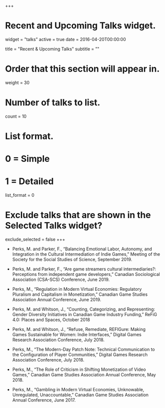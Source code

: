 +++
# Recent and Upcoming Talks widget.
widget = "talks"
active = true
date = 2016-04-20T00:00:00

title = "Recent & Upcoming Talks"
subtitle = ""

# Order that this section will appear in.
weight = 30

# Number of talks to list.
count = 10

# List format.
#   0 = Simple
#   1 = Detailed
list_format = 0

# Exclude talks that are shown in the Selected Talks widget?
exclude_selected = false
+++
* Perks, M. and Parker, F., “Balancing Emotional Labor, Autonomy, and Integration in the Cultural Intermediation of Indie Games,” Meeting of the Society for the Social Studies of Science, September 2019.

* Perks, M. and Parker, F., “Are game streamers cultural intermediaries?: Perceptions from independent game developers,” Canadian Sociological Association (CSA-SCS) Conference, June 2019.

* Perks, M., “Regulation in Modern Virtual Economies: Regulatory Pluralism and Capitalism in Monetization,” Canadian Game Studies Association Annual Conference, June 2019.

* Perks, M. and Whitson, J., “Counting, Categorizing, and Representing: Gender Diversity Initiatives in Canadian Game Industry Funding,” ReFiG 4.0: Places and Spaces, October 2018

* Perks, M. and Whitson, J., “Refuse, Remediate, REFIGure: Making Games Sustainable for Women: Indie Interfaces,” Digital Games Research Association Conference, July 2018.

* Perks, M., “The Modern-Day Patch Note: Technical Communication to the Configuration of Player Communities,” Digital Games Research Association Conference, July 2018.

* Perks, M., “The Role of Criticism in Shifting Monetization of Video Games,” Canadian Game Studies Association Annual Conference, May 2018.

* Perks, M., “Gambling in Modern Virtual Economies, Unknowable, Unregulated, Unaccountable,” Canadian Game Studies Association Annual Conference, June 2017.
